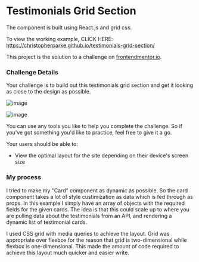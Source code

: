 # Testimonials Grid Section

The component is built using React.js and grid css.

To view the working example, CLICK HERE: <a href='https://christopherparke.github.io/testimonials-grid-section/' target='_blank'>https://christopherparke.github.io/testimonials-grid-section/</a>

This project is the solution to a challenge on [frontendmentor.io](https://www.frontendmentor.io/challenges/testimonials-grid-section-Nnw6J7Un7).


### Challenge Details
Your challenge is to build out this testimonials grid section and get it looking as close to the design as possible.

![image](https://user-images.githubusercontent.com/22480193/173357302-d03586e6-f402-4526-8bfb-1a325a9cd156.png)

![image](https://user-images.githubusercontent.com/22480193/173357364-d8c9f5da-ffde-428d-912b-04f7f8954615.png)

You can use any tools you like to help you complete the challenge. So if you've got something you'd like to practice, feel free to give it a go.

Your users should be able to:
- View the optimal layout for the site depending on their device's screen size


### My process

I tried to make my "Card" component as dynamic as possible. So the card component takes a lot of style custimization as data which is fed through as props.  In this example I simply have an array of objects with the required fields for the given cards.  The idea is that this could scale up to where you are pulling data about the testimonials from an API, and rendering a dynamic list of testimonial cards.

I used CSS grid with media queries to achieve the layout.  Grid was appropriate over flexbox for the reason that grid is two-dimensional while flexbox is one-dimensional.  This made the amount of code required to achieve this layout much quicker and easier write.
